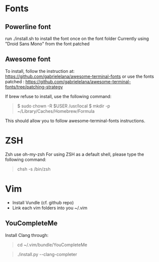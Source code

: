 # Fonts
## Powerline font
run ./install.sh to install the font once on the font folder
Currently using "Droid Sans Mono" from the font patched

## Awesome font
To install, follow the instruction at: https://github.com/gabrielelana/awesome-terminal-fonts
or use the fonts patched : https://github.com/gabrielelana/awesome-terminal-fonts/tree/patching-strategy

If brew refuse to install, use the following command:
> $ sudo chown -R $USER /usr/local
> $ mkdir -p ~/Library/Caches/Homebrew/Formula

This should allow you to follow awesome-terminal-fonts instructions.

# ZSH
Zsh use oh-my-zsh
For using ZSH as a default shell, please type the following command:
> chsh -s /bin/zsh

# Vim
* Install Vundle (cf. github repo)
* Link each vim folders into you ~/.vim


## YouCompleteMe
Install Clang through:

> cd ~/.vim/bundle/YouCompleteMe

> ./install.py --clang-completer

